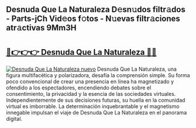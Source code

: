 ## Desnuda Que La Naturaleza D𝚎sn𝚞dos filtr𝚊dos - Parts-jCh Vid𝚎os f𝚘tos - N𝚞evas filtr𝚊ciones atr𝚊ctivas 9Mm3H

# <h2><a href="http://mbb29c4.tromn.icu/?c=Desnuda+Que+La+Naturaleza">🔗👉👉👉 Desnuda Que La Naturaleza 🔗🔗</a></h2>

[![Desnuda Que La Naturaleza nuevo](https://i.imgur.com/pEAQMta.gif)](http://mbb29c4.tromn.icu/?c=Desnuda+Que+La+Naturaleza)
Desnuda Que La Naturaleza, una figura multifacética y polarizadora, desafía la comprensión simple. Su forma poco convencional de crear una presencia en línea ha magnetizado y ofendido a los espectadores, encendiendo debates sobre el consentimiento, la privacidad y la esencia de las sociedades virtuales. Independientemente de sus decisiones futuras, su huella en la comunidad virtual es imborrable. La determinación inquebrantable y el magnetismo innegable impulsan el viaje de Desnuda Que La Naturaleza en el panorama digital.
